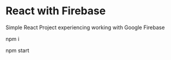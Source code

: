 # React with Firebase 

Simple React Project experiencing working with Google Firebase

npm i

npm start
